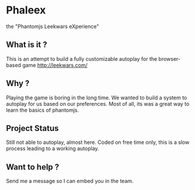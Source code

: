 # Phaleex
the "Phantomjs Leekwars eXperience"

## What is it ?

This is an attempt to build a fully customizable autoplay for the browser-based game http://leekwars.com/


## Why ?

Playing the game is boring in the long time. We wanted to build a system to autoplay for us based on our preferences.
Most of all, its was a great way to learn the basics of phantomjs.

## Project Status

Still not able to autoplay, almost here.
Coded on free time only, this is a slow process leading to a working autoplay.

## Want to help ?

Send me a message so I can embed you in the team.
